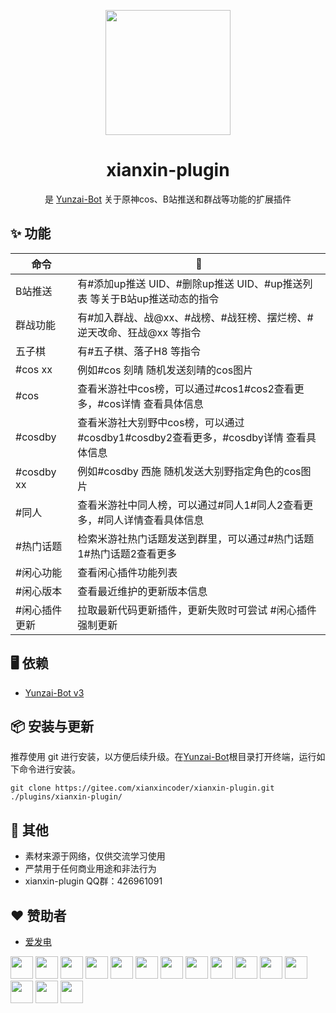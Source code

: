 <p align="center">
  <a href="https://gitee.com/xianxincoder/xianxin-plugin">
    <img width="200" src="https://gitee.com/xianxincoder/xianxin-plugin/raw/master/resources/img/rank/top.png">
  </a>
</p>

<h1 align="center">xianxin-plugin</h1>

<div align="center">
是 <a href="https://gitee.com/Le-niao/Yunzai-Bot" target="_blank">Yunzai-Bot</a> 关于原神cos、B站推送和群战等功能的扩展插件
</div>




## ✨ 功能


| 命令 | 🌰 |
| --- | --- |
| B站推送| 有#添加up推送 UID、#删除up推送 UID、#up推送列表 等关于B站up推送动态的指令 |
| 群战功能 | 有#加入群战、战@xx、#战榜、#战狂榜、摆烂榜、#逆天改命、狂战@xx 等指令 |
| 五子棋 | 有#五子棋、落子H8 等指令 |
| #cos xx | 例如#cos 刻晴 随机发送刻晴的cos图片 |
| #cos | 查看米游社中cos榜，可以通过#cos1#cos2查看更多，#cos详情 查看具体信息 |
| #cosdby | 查看米游社大别野中cos榜，可以通过#cosdby1#cosdby2查看更多，#cosdby详情 查看具体信息 |
| #cosdby xx | 例如#cosdby 西施 随机发送大别野指定角色的cos图片 |
| #同人 | 查看米游社中同人榜，可以通过#同人1#同人2查看更多，#同人详情查看具体信息 |
| #热门话题 | 检索米游社热门话题发送到群里，可以通过#热门话题1#热门话题2查看更多 |
| #闲心功能 | 查看闲心插件功能列表 |
| #闲心版本 | 查看最近维护的更新版本信息 |
| #闲心插件更新 | 拉取最新代码更新插件，更新失败时可尝试 #闲心插件强制更新 |


## 🖥 依赖

- [Yunzai-Bot v3](https://gitee.com/Le-niao/Yunzai-Bot)

## 📦 安装与更新

推荐使用 git 进行安装，以方便后续升级。在[Yunzai-Bot](https://gitee.com/Le-niao/Yunzai-Bot)根目录打开终端，运行如下命令进行安装。

```base
git clone https://gitee.com/xianxincoder/xianxin-plugin.git ./plugins/xianxin-plugin/
```


## 🌈 其他
- 素材来源于网络，仅供交流学习使用
- 严禁用于任何商业用途和非法行为
- xianxin-plugin QQ群：426961091



## ❤️ 赞助者

- [爱发电](https://afdian.net/@xianxin)

<a title="Fei."><img src="https://joeschmoe.io/api/v1/random" width="36" height="36"/></a>
<a title="林木森つ"><img src="https://joeschmoe.io/api/v1/random" width="36" height="36"/></a>
<a title="星辰之梦"><img src="https://joeschmoe.io/api/v1/random" width="36" height="36"/></a>
<a title="唉嘿"><img src="https://joeschmoe.io/api/v1/random" width="36" height="36"/></a>
<a title="萍"><img src="https://joeschmoe.io/api/v1/random" width="36" height="36"/></a>
<a title="Lie"><img src="https://joeschmoe.io/api/v1/random" width="36" height="36"/></a>
<a title="妙娃种子不妙了"><img src="https://joeschmoe.io/api/v1/random" width="36" height="36"/></a>
<a title="遇到问题摆大烂"><img src="https://joeschmoe.io/api/v1/random" width="36" height="36"/></a>
<a title="Gimme"><img src="https://joeschmoe.io/api/v1/random" width="36" height="36"/></a>
<a title="吃瓜群众"><img src="https://joeschmoe.io/api/v1/random" width="36" height="36"/></a>
<a title="长楠"><img src="https://joeschmoe.io/api/v1/random" width="36" height="36"/></a>
<a title="Tears"><img src="https://joeschmoe.io/api/v1/random" width="36" height="36"/></a>
<a href="https://gitee.com/TimeRainStarSky" target="_blank" title="时雨🌌星空"><img src="https://joeschmoe.io/api/v1/random" width="36" height="36"/></a>
<a title="夏-.-曙＆宙@象"><img src="https://joeschmoe.io/api/v1/random" width="36" height="36"/></a>
<a title="枫叶霜华"><img src="https://joeschmoe.io/api/v1/random" width="36" height="36"/></a>


